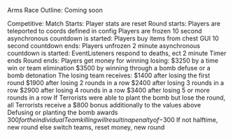 Arms Race Outline:
    Coming soon

Competitive:
    Match Starts:
        Player stats are reset
        Round starts:
            Players are teleported to coords defined in config
            Players are frozen
            10 second asynchronous countdown is started:
                Players buy items from chest GUI
            10 second countdown ends:
                Players unfrozen
            2 minute asynchronous countdown is started:
                EventListeners respond to deaths, ect
            2 minute Timer ends
        Round ends:
            Players get money for winning losing:
                $3250 by a time win or team elimination
                $3500 by winning through a bomb defuse or a bomb detonation
                The losing team receives:
                    $1400 after losing the first round
                    $1900 after losing 2 rounds in a row
                    $2400 after losing 3 rounds in a row
                    $2900 after losing 4 rounds in a row
                    $3400 after losing 5 or more rounds in a row
                    If Terrorists were able to plant the bomb but lose the round, all Terrorists receive a $800 bonus additionally to the values above
                    Defusing or planting the bomb awards $300 for the individual
                Teamkilling will result in a penalty of -$300
            If not halftime, new round
            else switch teams, reset money, new round
